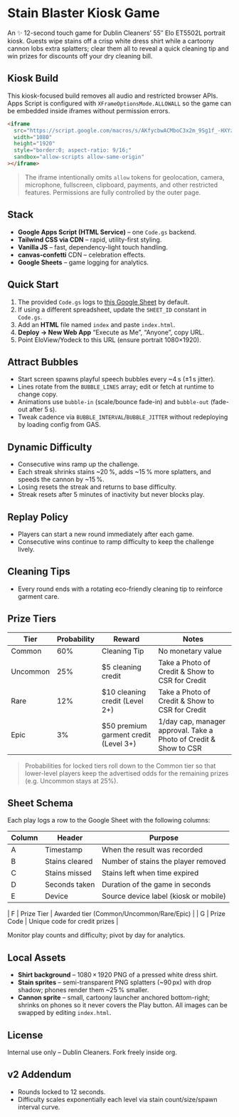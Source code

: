 # Stain Blaster Kiosk Game

An ✨ 12-second touch game for Dublin Cleaners’ 55″ Elo ET5502L portrait kiosk. Guests wipe stains off a crisp white dress shirt while a cartoony cannon lobs extra splatters; clear them all to reveal a quick cleaning tip and win prizes for discounts off your dry cleaning bill.

## Kiosk Build

This kiosk-focused build removes all audio and restricted browser APIs. Apps Script is configured with `XFrameOptionsMode.ALLOWALL` so the game can be embedded inside iframes without permission errors.

```html
<iframe
  src="https://script.google.com/macros/s/AKfycbwACMboC3x2m_9Sg1f_-HXYzpG3bnA81rYp3ra-q4vOttXJNKVag3uCLnmt9IsaEfI1/exec"
  width="1080"
  height="1920"
  style="border:0; aspect-ratio: 9/16;"
  sandbox="allow-scripts allow-same-origin"
></iframe>
```

> The iframe intentionally omits `allow` tokens for geolocation, camera, microphone, fullscreen, clipboard, payments, and other restricted features. Permissions are fully controlled by the outer page.


## Stack

- **Google Apps Script (HTML Service)** – one `Code.gs` backend.
- **Tailwind CSS via CDN** – rapid, utility-first styling.
- **Vanilla JS** – fast, dependency-light touch handling.
- **canvas-confetti** CDN – celebration effects.
- **Google Sheets** – game logging for analytics.

## Quick Start

1. The provided `Code.gs` logs to [this Google Sheet](https://docs.google.com/spreadsheets/d/17k6TfJeAERydKa0L0vAXRp6y0q3zckB35dFv9qfDQ6g/edit) by default.
2. If using a different spreadsheet, update the `SHEET_ID` constant in `Code.gs`.
3. Add an **HTML** file named `index` and paste `index.html`.
4. **Deploy → New Web App** “Execute as Me”, “Anyone”, copy URL.
5. Point EloView/Yodeck to this URL (ensure portrait 1080×1920).

## Attract Bubbles

- Start screen spawns playful speech bubbles every ~4 s (±1 s jitter).
- Lines rotate from the `BUBBLE_LINES` array; edit or fetch at runtime to change copy.
- Animations use `bubble-in` (scale/bounce fade-in) and `bubble-out` (fade-out after 5 s).
- Tweak cadence via `BUBBLE_INTERVAL`/`BUBBLE_JITTER` without redeploying by loading config from GAS.

## Dynamic Difficulty

- Consecutive wins ramp up the challenge.
- Each streak shrinks stains ~20 %, adds ~15 % more splatters, and speeds the cannon by ~15 %.
- Losing resets the streak and returns to base difficulty.
- Streak resets after 5 minutes of inactivity but never blocks play.

## Replay Policy

- Players can start a new round immediately after each game.
- Consecutive wins continue to ramp difficulty to keep the challenge lively.

## Cleaning Tips

- Every round ends with a rotating eco-friendly cleaning tip to reinforce garment care.

## Prize Tiers

| Tier     | Probability | Reward                                | Notes                                                             |
| -------- | ----------- | ------------------------------------- | ----------------------------------------------------------------- |
| Common   | 60%         | Cleaning Tip                          | No monetary value                                                 |
| Uncommon | 25%         | $5 cleaning credit                    | Take a Photo of Credit & Show to CSR for Credit                   |
| Rare     | 12%         | $10 cleaning credit (Level 2+)        | Take a Photo of Credit & Show to CSR for Credit                   |
| Epic     | 3%          | $50 premium garment credit (Level 3+) | 1/day cap, manager approval. Take a Photo of Credit & Show to CSR |

> Probabilities for locked tiers roll down to the Common tier so that
> lower-level players keep the advertised odds for the remaining prizes (e.g. Uncommon stays at 25%).

## Sheet Schema

Each play logs a row to the Google Sheet with the following columns:


| Column | Header         | Purpose                                  |
| ------ | -------------- | ---------------------------------------- |
| A      | Timestamp      | When the result was recorded             |
| B      | Stains cleared | Number of stains the player removed      |
| C      | Stains missed  | Stains left when time expired            |
| D      | Seconds taken  | Duration of the game in seconds          |
| E      | Device         | Source device label (kiosk or mobile)    |

| F      | Prize Tier     | Awarded tier (Common/Uncommon/Rare/Epic) |
| G      | Prize Code     | Unique code for credit prizes            |

Monitor play counts and difficulty; pivot by day for analytics.

## Local Assets


- **Shirt background** – 1080 × 1920 PNG of a pressed white dress shirt.
- **Stain sprites** – semi-transparent PNG splatters (~90 px) with drop shadow; phones render them ~25 % smaller.
- **Cannon sprite** – small, cartoony launcher anchored bottom-right; shrinks on phones so it never covers the Play button.
  All images can be swapped by editing `index.html`.


## License

Internal use only – Dublin Cleaners. Fork freely inside org.

## v2 Addendum

- Rounds locked to 12 seconds.
- Difficulty scales exponentially each level via stain count/size/spawn interval curve.
